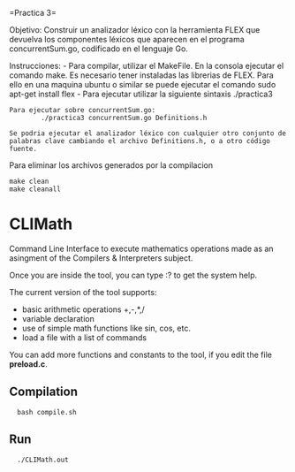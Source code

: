 =Practica 3=

Objetivo:
Construir un analizador léxico con la herramienta FLEX que devuelva los componentes léxicos que aparecen en el programa concurrentSum.go, codificado en el lenguaje Go.

Instrucciones:
	- Para compilar, utilizar el MakeFile. En la consola ejecutar el comando make. Es necesario tener instaladas las librerias de FLEX. Para ello en una maquina ubuntu o similar se puede ejecutar el comando  sudo apt-get install flex
	- Para ejecutar utilizar la siguiente sintaxis
			./practica3 <archivoCodigoFuente> <achivoDefiniciones>

  	Para ejecutar sobre concurrentSum.go:
  			./practica3 concurrentSum.go Definitions.h

	Se podria ejecutar el analizador léxico con cualquier otro conjunto de palabras clave cambiando el archivo Definitions.h, o a otro código fuente.

Para eliminar los archivos generados por la compilacion

    make clean
    make cleanall


# CLIMath

Command Line Interface to execute mathematics operations made as an asingment of the Compilers &amp; Interpreters subject.

Once you are inside the tool, you can type :? to get the system help.

The current version of the tool supports:

- basic arithmetic operations +,-,*,/
- variable declaration
- use of simple math functions like sin, cos, etc.
- load a file with a list of commands

You can add more functions and constants to the tool, if you edit the file **preload.c**.

## Compilation

```
  bash compile.sh
```

## Run

```
  ./CLIMath.out
```